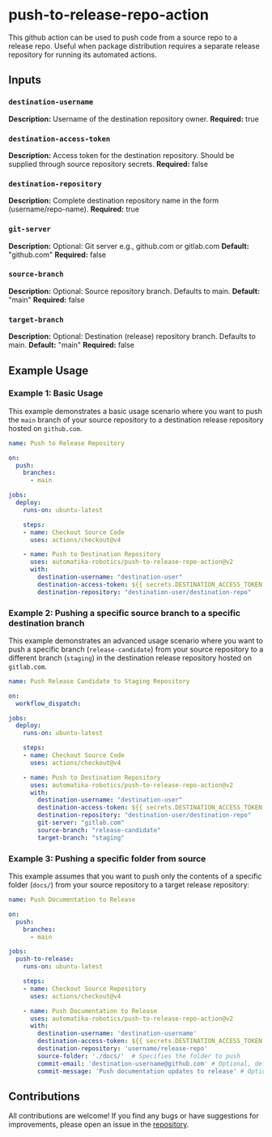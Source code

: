 # push-to-release-repo-action

This github action can be used to push code from a source repo to a release repo. Useful when package distribution requires a separate release repository for running its automated actions.

## Inputs

### `destination-username`
**Description:** Username of the destination repository owner.
**Required:** true

### `destination-access-token`
**Description:** Access token for the destination repository. Should be supplied through source repository secrets.
**Required:** false

### `destination-repository`
**Description:** Complete destination repository name in the form (username/repo-name).
**Required:** true

### `git-server`
**Description:** Optional: Git server e.g., github.com or gitlab.com
**Default:** "github.com"
**Required:** false

### `source-branch`
**Description:** Optional: Source repository branch. Defaults to main.
**Default:** "main"
**Required:** false

### `target-branch`
**Description:** Optional: Destination (release) repository branch. Defaults to main.
**Default:** "main"
**Required:** false

## Example Usage

### Example 1: Basic Usage

This example demonstrates a basic usage scenario where you want to push the `main` branch of your source repository to a destination release repository hosted on `github.com`.

```yaml
name: Push to Release Repository

on:
  push:
    branches:
      - main

jobs:
  deploy:
    runs-on: ubuntu-latest

    steps:
    - name: Checkout Source Code
      uses: actions/checkout@v4

    - name: Push to Destination Repository
      uses: automatika-robotics/push-to-release-repo-action@v2
      with:
        destination-username: "destination-user"
        destination-access-token: ${{ secrets.DESTINATION_ACCESS_TOKEN }}
        destination-repository: "destination-user/destination-repo"
```

### Example 2: Pushing a specific source branch to a specific destination branch

This example demonstrates an advanced usage scenario where you want to push a specific branch (`release-candidate`) from your source repository to a different branch (`staging`) in the destination release repository hosted on `gitlab.com`.

```yaml
name: Push Release Candidate to Staging Repository

on:
  workflow_dispatch:

jobs:
  deploy:
    runs-on: ubuntu-latest

    steps:
    - name: Checkout Source Code
      uses: actions/checkout@v4

    - name: Push to Destination Repository
      uses: automatika-robotics/push-to-release-repo-action@v2
      with:
        destination-username: "destination-user"
        destination-access-token: ${{ secrets.DESTINATION_ACCESS_TOKEN }}
        destination-repository: "destination-user/destination-repo"
        git-server: "gitlab.com"
        source-branch: "release-candidate"
        target-branch: "staging"
```

### Example 3: Pushing a specific folder from source

This example assumes that you want to push only the contents of a specific folder (`docs/`) from your source repository to a target release repository:

```yaml
name: Push Documentation to Release

on:
  push:
    branches:
      - main

jobs:
  push-to-release:
    runs-on: ubuntu-latest

    steps:
    - name: Checkout Source Repository
      uses: actions/checkout@v4

    - name: Push Documentation to Release
      uses: automatika-robotics/push-to-release-repo-action@v2
      with:
        destination-username: 'destination-username'
        destination-access-token: ${{ secrets.DESTINATION_ACCESS_TOKEN }}
        destination-repository: 'username/release-repo'
        source-folder: './docs/'  # Specifies the folder to push
        commit-email: 'destination-username@github.com' # Optional, defaults to destination-username@git-server
        commit-message: 'Push documentation updates to release' # Optional, customizes the commit message
```
## Contributions

All contributions are welcome! If you find any bugs or have suggestions for improvements, please open an issue in the [repository](https://github.com/automatika-robotics/push-to-release-repo-action/issues).

